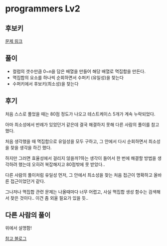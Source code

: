 # programmers Lv2

## 후보키

[문제 링크](https://programmers.co.kr/learn/courses/30/lessons/42890#)

## 풀이

- 컬럼의 갯수만큼 0~n을 담은 배열을 만들어 해당 배열로 멱집합을 만든다.
- 멱집합의 요소를 하나씩 순회하면서 수퍼키 (유일성)을 찾는다
- 수퍼키에서 후보키(최소성)을 찾는다

## 후기

처음 스스로 풀었을 때는 80점 정도가 나오고 테스트케이스 5개가 계속 누락되었다.

아마 최소성에서 반례가 있었던거 같은데 결국 해결하지 못해 다른 사람의 풀이를 참고했다.

처음 생각했을 때 멱집합으로 유일성을 모두 구하고, 그 안에서 다시 순회하면서 최소성을 찾을 생각을 하긴 했다.

하지만 그러면 효율성에서 걸리지 않을까?하는 생각이 들어서 한 번에 해결할 방법을 생각하려 했는데 오히려 복잡해지고 80점밖에 못 받았다..

다른 사람의 풀이처럼 유일성 먼저, 그 안에서 최소성을 찾는 처음 접근이 명확하고 올바른 접근이었던거 같다.

그나저나 멱집합 관련 문제는 나올때마다 너무 어렵고, 사실 멱집합 생성 함수는 검색해서 찾은 것이다.. 이건 좀 외울 필요가 있을 듯..

## 다른 사람의 풀이

위에서 설명함!

[참고 블로그](https://jun-choi-4928.medium.com/programmers-level2-%ED%9B%84%EB%B3%B4%ED%82%A4-54065e578b4f)
